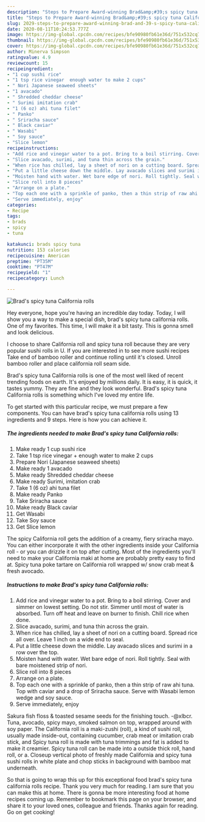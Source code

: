 ```yaml
---
description: "Steps to Prepare Award-winning Brad&amp;#39;s spicy tuna California rolls"
title: "Steps to Prepare Award-winning Brad&amp;#39;s spicy tuna California rolls"
slug: 2029-steps-to-prepare-award-winning-brad-and-39-s-spicy-tuna-california-rolls
date: 2020-08-11T10:24:53.777Z
image: https://img-global.cpcdn.com/recipes/bfe90980fb61e36d/751x532cq70/brads-spicy-tuna-california-rolls-recipe-main-photo.jpg
thumbnail: https://img-global.cpcdn.com/recipes/bfe90980fb61e36d/751x532cq70/brads-spicy-tuna-california-rolls-recipe-main-photo.jpg
cover: https://img-global.cpcdn.com/recipes/bfe90980fb61e36d/751x532cq70/brads-spicy-tuna-california-rolls-recipe-main-photo.jpg
author: Minerva Simpson
ratingvalue: 4.9
reviewcount: 15
recipeingredient:
- "1 cup sushi rice"
- "1 tsp rice vinegar  enough water to make 2 cups"
- " Nori Japanese seaweed sheets"
- "1 avacado"
- " Shredded cheddar cheese"
- " Surimi imitation crab"
- "1 (6 oz) ahi tuna filet"
- " Panko"
- " Sriracha sauce"
- " Black caviar"
- " Wasabi"
- " Soy sauce"
- "Slice lemon"
recipeinstructions:
- "Add rice and vinegar water to a pot. Bring to a boil stirring. Cover and simmer on lowest setting. Do not stir. Simmer until most of water is absorbed. Turn off heat and leave on burner to finish. Chill rice when done."
- "Slice avacado, surimi, and tuna thin across the grain."
- "When rice has chilled, lay a sheet of nori on a cutting board. Spread rice all over. Leave 1 inch on a wide end to seal."
- "Put a little cheese down the middle. Lay avacado slices and surimi in a row over the top."
- "Moisten hand with water. Wet bare edge of nori. Roll tightly. Seal with bare moistened strip of nori."
- "Slice roll into 8 pieces"
- "Arrange on a plate."
- "Top each one with a sprinkle of panko, then a thin strip of raw ahi tuna. Top with caviar and a drop of Sriracha sauce. Serve with Wasabi lemon wedge and soy sauce."
- "Serve immediately, enjoy"
categories:
- Recipe
tags:
- brads
- spicy
- tuna

katakunci: brads spicy tuna 
nutrition: 153 calories
recipecuisine: American
preptime: "PT35M"
cooktime: "PT47M"
recipeyield: "1"
recipecategory: Lunch

---
```



![Brad&#39;s spicy tuna California rolls](https://img-global.cpcdn.com/recipes/bfe90980fb61e36d/751x532cq70/brads-spicy-tuna-california-rolls-recipe-main-photo.jpg)

Hey everyone, hope you're having an incredible day today. Today, I will show you a way to make a special dish, brad&#39;s spicy tuna california rolls. One of my favorites. This time, I will make it a bit tasty. This is gonna smell and look delicious.

I choose to share California roll and spicy tuna roll because they are very popular sushi rolls in U. If you are interested in to see more sushi recipes Take end of bamboo roller and continue rolling until it&#39;s closed. Unroll bamboo roller and place california roll seam side.

Brad&#39;s spicy tuna California rolls is one of the most well liked of recent trending foods on earth. It's enjoyed by millions daily. It is easy, it is quick, it tastes yummy. They are fine and they look wonderful. Brad&#39;s spicy tuna California rolls is something which I've loved my entire life.


To get started with this particular recipe, we must prepare a few components. You can have brad&#39;s spicy tuna california rolls using 13 ingredients and 9 steps. Here is how you can achieve it.

<!--inarticleads1-->

##### The ingredients needed to make Brad&#39;s spicy tuna California rolls:

1. Make ready 1 cup sushi rice
1. Take 1 tsp rice vinegar + enough water to make 2 cups
1. Prepare  Nori (Japanese seaweed sheets)
1. Make ready 1 avacado
1. Make ready  Shredded cheddar cheese
1. Make ready  Surimi, imitation crab
1. Take 1 (6 oz) ahi tuna filet
1. Make ready  Panko
1. Take  Sriracha sauce
1. Make ready  Black caviar
1. Get  Wasabi
1. Take  Soy sauce
1. Get Slice lemon


The spicy California roll gets the addition of a creamy, fiery sriracha mayo. You can either incorporate it with the other ingredients inside your California roll - or you can drizzle it on top after cutting. Most of the ingredients you&#39;ll need to make your California maki at home are probably pretty easy to find at. Spicy tuna poke tartare on California roll wrapped w/ snow crab meat &amp; fresh avocado. 

<!--inarticleads2-->

##### Instructions to make Brad&#39;s spicy tuna California rolls:

1. Add rice and vinegar water to a pot. Bring to a boil stirring. Cover and simmer on lowest setting. Do not stir. Simmer until most of water is absorbed. Turn off heat and leave on burner to finish. Chill rice when done.
1. Slice avacado, surimi, and tuna thin across the grain.
1. When rice has chilled, lay a sheet of nori on a cutting board. Spread rice all over. Leave 1 inch on a wide end to seal.
1. Put a little cheese down the middle. Lay avacado slices and surimi in a row over the top.
1. Moisten hand with water. Wet bare edge of nori. Roll tightly. Seal with bare moistened strip of nori.
1. Slice roll into 8 pieces
1. Arrange on a plate.
1. Top each one with a sprinkle of panko, then a thin strip of raw ahi tuna. Top with caviar and a drop of Sriracha sauce. Serve with Wasabi lemon wedge and soy sauce.
1. Serve immediately, enjoy


Sakura fish floss &amp; toasted sesame seeds for the finishing touch. -@xlbcr. Tuna, avocado, spicy mayo, smoked salmon on top, wrapped around with soy paper. The California roll is a maki-zushi (roll), a kind of sushi roll, usually made inside-out, containing cucumber, crab meat or imitation crab stick, and Spicy tuna roll is made with tuna trimmings and fat is added to make it creamier. Spicy tuna roll can be made into a outside thick roll, hand roll, or a. Closeup vertical photo of freshly made California and spicy tuna sushi rolls in white plate and chop sticks in background with bamboo mat underneath. 

So that is going to wrap this up for this exceptional food brad&#39;s spicy tuna california rolls recipe. Thank you very much for reading. I am sure that you can make this at home. There is gonna be more interesting food at home recipes coming up. Remember to bookmark this page on your browser, and share it to your loved ones, colleague and friends. Thanks again for reading. Go on get cooking!
